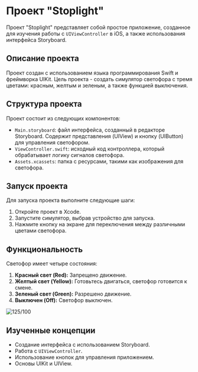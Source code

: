 # Проект "Stoplight"

Проект "Stoplight" представляет собой простое приложение, созданное для изучения работы с `UIViewController` в iOS, а также использования интерфейса Storyboard.

## Описание проекта

Проект создан с использованием языка программирования Swift и фреймворка UIKit. Цель проекта - создать симулятор светофора с тремя цветами: красным, желтым и зеленым, а также функцией выключения.

## Структура проекта

Проект состоит из следующих компонентов:

- `Main.storyboard`: файл интерфейса, созданный в редакторе Storyboard. Содержит представления (UIView) и кнопку (UIButton) для управления светофором.
- `ViewController.swift`: исходный код контроллера, который обрабатывает логику сигналов светофора.
- `Assets.xcassets`: папка с ресурсами, такими как изображения для светофора.

## Запуск проекта

Для запуска проекта выполните следующие шаги:

1. Откройте проект в Xcode.
2. Запустите симулятор, выбрав устройство для запуска.
3. Нажмите кнопку на экране для переключения между различными цветами светофора.

## Функциональность

Светофор имеет четыре состояния:

1. **Красный свет (Red):** Запрещено движение.
2. **Желтый свет (Yellow):** Готовьтесь двигаться, светофор готовится к смене.
3. **Зеленый свет (Green):** Разрешено движение.
4. **Выключен (Off):** Светофор выключен.

![125/100](Assets/1.png)


## Изученные концепции

- Создание интерфейса с использованием Storyboard.
- Работа с `UIViewController`.
- Использование кнопок для управления приложением.
- Основы UIKit и UIView.
